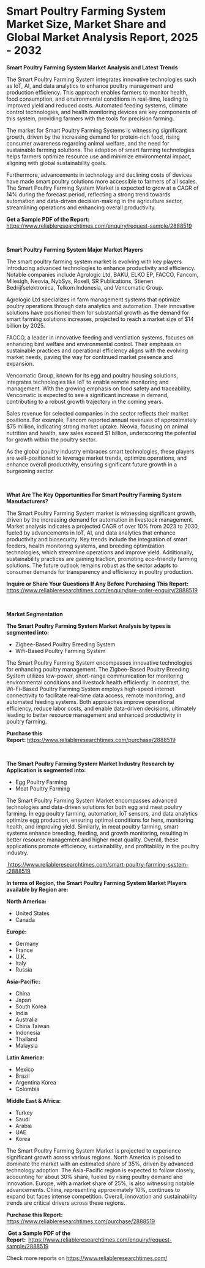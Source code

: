 <p><h1>Smart Poultry Farming System Market Size, Market Share and Global Market Analysis Report, 2025 - 2032</h1></p><p><strong>Smart Poultry Farming System Market Analysis and Latest Trends</strong></p>
<p><p>The Smart Poultry Farming System integrates innovative technologies such as IoT, AI, and data analytics to enhance poultry management and production efficiency. This approach enables farmers to monitor health, food consumption, and environmental conditions in real-time, leading to improved yield and reduced costs. Automated feeding systems, climate control technologies, and health monitoring devices are key components of this system, providing farmers with the tools for precision farming.</p><p>The market for Smart Poultry Farming Systems is witnessing significant growth, driven by the increasing demand for protein-rich food, rising consumer awareness regarding animal welfare, and the need for sustainable farming solutions. The adoption of smart farming technologies helps farmers optimize resource use and minimize environmental impact, aligning with global sustainability goals. </p><p>Furthermore, advancements in technology and declining costs of devices have made smart poultry solutions more accessible to farmers of all scales. The Smart Poultry Farming System Market is expected to grow at a CAGR of 14% during the forecast period, reflecting a strong trend towards automation and data-driven decision-making in the agriculture sector, streamlining operations and enhancing overall productivity.</p></p>
<p><strong>Get a Sample PDF of the Report:&nbsp;</strong> <a href="https://www.reliableresearchtimes.com/enquiry/request-sample/2888519?utm_campaign=2792&utm_medium=2&utm_source=Github&utm_content=ia&utm_term=14032025&utm_id=smart-poultry-farming-system">https://www.reliableresearchtimes.com/enquiry/request-sample/2888519</a></p>
<p>&nbsp;</p>
<p><strong>Smart Poultry Farming System Major Market Players</strong></p>
<p><p>The smart poultry farming system market is evolving with key players introducing advanced technologies to enhance productivity and efficiency. Notable companies include Agrologic Ltd, BAKU, ELKO EP, FACCO, Fancom, Milesigh, Neovia, NybSys, Roxell, SR Publications, Stienen Bedrijfselektronica, Telkom Indonesia, and Vencomatic Group.</p><p>Agrologic Ltd specializes in farm management systems that optimize poultry operations through data analytics and automation. Their innovative solutions have positioned them for substantial growth as the demand for smart farming solutions increases, projected to reach a market size of $14 billion by 2025.</p><p>FACCO, a leader in innovative feeding and ventilation systems, focuses on enhancing bird welfare and environmental control. Their emphasis on sustainable practices and operational efficiency aligns with the evolving market needs, paving the way for continued market presence and expansion.</p><p>Vencomatic Group, known for its egg and poultry housing solutions, integrates technologies like IoT to enable remote monitoring and management. With the growing emphasis on food safety and traceability, Vencomatic is expected to see a significant increase in demand, contributing to a robust growth trajectory in the coming years.</p><p>Sales revenue for selected companies in the sector reflects their market positions. For example, Fancom reported annual revenues of approximately $75 million, indicating strong market uptake. Neovia, focusing on animal nutrition and health, saw sales exceed $1 billion, underscoring the potential for growth within the poultry sector.</p><p>As the global poultry industry embraces smart technologies, these players are well-positioned to leverage market trends, optimize operations, and enhance overall productivity, ensuring significant future growth in a burgeoning sector.</p></p>
<p>&nbsp;</p>
<p><strong>What Are The Key Opportunities For Smart Poultry Farming System Manufacturers?</strong></p>
<p><p>The Smart Poultry Farming System market is witnessing significant growth, driven by the increasing demand for automation in livestock management. Market analysis indicates a projected CAGR of over 10% from 2023 to 2030, fueled by advancements in IoT, AI, and data analytics that enhance productivity and biosecurity. Key trends include the integration of smart feeders, health monitoring systems, and breeding optimization technologies, which streamline operations and improve yield. Additionally, sustainability practices are gaining traction, promoting eco-friendly farming solutions. The future outlook remains robust as the sector adapts to consumer demands for transparency and efficiency in poultry production.</p></p>
<p><strong>Inquire or Share Your Questions If Any Before Purchasing This Report:</strong> <a href="https://www.reliableresearchtimes.com/enquiry/pre-order-enquiry/2888519?utm_campaign=2792&utm_medium=2&utm_source=Github&utm_content=ia&utm_term=14032025&utm_id=smart-poultry-farming-system">https://www.reliableresearchtimes.com/enquiry/pre-order-enquiry/2888519</a></p>
<p>&nbsp;</p>
<p><strong>Market Segmentation</strong></p>
<p><strong>The Smart Poultry Farming System Market Analysis by types is segmented into:</strong></p>
<p><ul><li>Zigbee-Based Poultry Breeding System</li><li>Wifi-Based Poultry Farming System</li></ul></p>
<p><p>The Smart Poultry Farming System encompasses innovative technologies for enhancing poultry management. The Zigbee-Based Poultry Breeding System utilizes low-power, short-range communication for monitoring environmental conditions and livestock health efficiently. In contrast, the Wi-Fi-Based Poultry Farming System employs high-speed internet connectivity to facilitate real-time data access, remote monitoring, and automated feeding systems. Both approaches improve operational efficiency, reduce labor costs, and enable data-driven decisions, ultimately leading to better resource management and enhanced productivity in poultry farming.</p></p>
<p><strong>Purchase this Report:&nbsp;</strong><a href="https://www.reliableresearchtimes.com/purchase/2888519?utm_campaign=2792&utm_medium=2&utm_source=Github&utm_content=ia&utm_term=14032025&utm_id=smart-poultry-farming-system">https://www.reliableresearchtimes.com/purchase/2888519</a></p>
<p>&nbsp;</p>
<p><strong>The Smart Poultry Farming System Market Industry Research by Application is segmented into:</strong></p>
<p><ul><li>Egg Poultry Farming</li><li>Meat Poultry Farming</li></ul></p>
<p><p>The Smart Poultry Farming System Market encompasses advanced technologies and data-driven solutions for both egg and meat poultry farming. In egg poultry farming, automation, IoT sensors, and data analytics optimize egg production, ensuring optimal conditions for hens, monitoring health, and improving yield. Similarly, in meat poultry farming, smart systems enhance breeding, feeding, and growth monitoring, resulting in better resource management and higher meat quality. Overall, these applications promote efficiency, sustainability, and profitability in the poultry industry.</p></p>
<p><a href="https://www.reliableresearchtimes.com/smart-poultry-farming-system-r2888519?utm_campaign=2792&utm_medium=2&utm_source=Github&utm_content=ia&utm_term=14032025&utm_id=smart-poultry-farming-system">&nbsp;https://www.reliableresearchtimes.com/smart-poultry-farming-system-r2888519</a></p>
<p><strong>In terms of Region, the Smart Poultry Farming System Market Players available by Region are:</strong></p>
<p>
    <p> <strong> North America: </strong>
        <ul>
            <li>United States</li>
            <li>Canada</li>
        </ul>
        </p> 
    <p> <strong> Europe: </strong>
        <ul>
            <li>Germany</li>
            <li>France</li>
            <li>U.K.</li>
            <li>Italy</li>
            <li>Russia</li>
        </ul>
        </p> 
    <p> <strong> Asia-Pacific: </strong>
        <ul>
            <li>China</li>
            <li>Japan</li>
            <li>South Korea</li>
            <li>India</li>
            <li>Australia</li>
            <li>China Taiwan</li>
            <li>Indonesia</li>
            <li>Thailand</li>
            <li>Malaysia</li>
        </ul>
        </p> 
    <p> <strong> Latin America: </strong>
        <ul>
            <li>Mexico</li>
            <li>Brazil</li>
            <li>Argentina Korea</li>
            <li>Colombia</li>
        </ul>
        </p> 
    <p> <strong> Middle East & Africa: </strong>
        <ul>
            <li>Turkey</li>
            <li>Saudi</li>
            <li>Arabia</li>
            <li>UAE</li>
            <li>Korea</li>
        </ul>
    </p>
    </p>
<p><p>The Smart Poultry Farming System Market is projected to experience significant growth across various regions. North America is poised to dominate the market with an estimated share of 35%, driven by advanced technology adoption. The Asia-Pacific region is expected to follow closely, accounting for about 30% share, fueled by rising poultry demand and innovation. Europe, with a market share of 25%, is also witnessing notable advancements. China, representing approximately 10%, continues to expand but faces intense competition. Overall, innovation and sustainability trends are critical drivers across these regions.</p></p>
<p><strong>Purchase this Report: </strong><a href="https://www.reliableresearchtimes.com/purchase/2888519?utm_campaign=2792&utm_medium=2&utm_source=Github&utm_content=ia&utm_term=14032025&utm_id=smart-poultry-farming-system">https://www.reliableresearchtimes.com/purchase/2888519</a></p>
<p>&nbsp;<strong>Get a Sample PDF of the Report:&nbsp;&nbsp;</strong><a href="https://www.reliableresearchtimes.com/enquiry/request-sample/2888519?utm_campaign=2792&utm_medium=2&utm_source=Github&utm_content=ia&utm_term=14032025&utm_id=smart-poultry-farming-system">https://www.reliableresearchtimes.com/enquiry/request-sample/2888519</a></p>
<p><strong></strong></p>
<p>Check more reports on <a href="https://www.reliableresearchtimes.com/?utm_campaign=2792&utm_medium=2&utm_source=Github&utm_content=ia&utm_term=14032025&utm_id=smart-poultry-farming-system">https://www.reliableresearchtimes.com/</a></p>